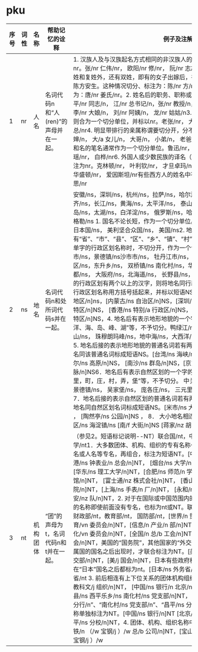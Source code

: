 <!--
# ========================================================================
# Copyright 2020 hankcs
#
# Licensed under the Apache License, Version 2.0 (the "License");
# you may not use this file except in compliance with the License.
# You may obtain a copy of the License at
#
#     http://www.apache.org/licenses/LICENSE-2.0
#
# Unless required by applicable law or agreed to in writing, software
# distributed under the License is distributed on an "AS IS" BASIS,
# WITHOUT WARRANTIES OR CONDITIONS OF ANY KIND, either express or implied.
# See the License for the specific language governing permissions and
# limitations under the License.
#
# The above copyright notice and this permission notice shall be included in all
# copies or substantial portions of the Software.
# ========================================================================
-->

# pku

| 序号 | 词性 | 名称     | 帮助记忆的诠释                                         | 例子及注解                                                   |
| ---- | ---- | -------- | ------------------------------------------------------ | ------------------------------------------------------------ |
| 1   | nr   | 人名     | 名词代码n和“人(ren)”的声母并在一起。                   | 1. 汉族人及与汉族起名方式相同的非汉族人的姓和名单独切分，并分别标注为nr。张/nr 仁伟/nr， 欧阳/nr 修/nr， 阮/nr 志雄/nr， 朴/nr 贞爱/nr汉族人除有单姓和复姓外，还有双姓，即有的女子出嫁后，在原来的姓上加上丈夫的姓。如：陈方安生。这种情况切分、标注为：陈/nr 方/nr 安生/nr；唐姜氏，切分、标注为：唐/nr 姜氏/nr。2. 姓名后的职务、职称或称呼要分开。江/nr 主席/n， 小平/nr 同志/n， 江/nr 总书记/n，张/nr 教授/n， 王/nr 部长/n， 陈/nr 老总/n， 李/nr 大娘/n， 刘/nr 阿姨/n， 龙/nr 姑姑/n3. 对人的简称、尊称等若为两个字，则合为一个切分单位，并标以nr。老张/nr， 大李/nr， 小郝/nr， 郭老/nr， 陈总/nr4. 明显带排行的亲属称谓要切分开，分不清楚的则不切开。三/m 哥/n， 大婶/n， 大/a 女儿/n， 大哥/n， 小弟/n， 老爸/n5. 一些著名作者的或不易区分姓和名的笔名通常作为一个切分单位。鲁迅/nr， 茅盾/nr， 巴金/nr， 三毛/nr， 琼瑶/nr， 白桦/nr6. 外国人或少数民族的译名（包括日本人的姓名）不予切分，标注为nr。克林顿/nr， 叶利钦/nr， 才旦卓玛/nr， 小林多喜二/nr， 北研二/nr，华盛顿/nr， 爱因斯坦/nr有些西方人的姓名中有小圆点，也不分开。卡尔·马克思/nr |
| 2   | ns   | 地名     | 名词代码n和处所词代码s并在一起。                       | 安徽/ns，深圳/ns，杭州/ns，拉萨/ns，哈尔滨/ns， 呼和浩特/ns， 乌鲁木齐/ns，长江/ns，黄海/ns，太平洋/ns， 泰山/ns， 华山/ns，亚洲/ns， 海南岛/ns，太湖/ns，白洋淀/ns， 俄罗斯/ns，哈萨克斯坦/ns，彼得堡/ns， 伏尔加格勒/ns 1. 国名不论长短，作为一个切分单位。中国/ns， 中华人民共和国/ns， 日本国/ns， 美利坚合众国/ns， 美国/ns2. 地名后有“省”、“市”、“县”、“区”、“乡”、“镇”、“村”、“旗”、“州”、“都”、“府”、“道”等单字的行政区划名称时，不切分开，作为一个切分单位。四川省/ns， 天津市/ns，景德镇/ns沙市市/ns， 牡丹江市/ns，正定县/ns，海淀区/ns， 通州区/ns，东升乡/ns， 双桥镇/ns 南化村/ns，华盛顿州/ns，俄亥俄州/ns，东京都/ns， 大阪府/ns，北海道/ns， 长野县/ns，开封府/ns，宣城县/ns3. 地名后的行政区划有两个以上的汉字，则将地名同行政区划名称切开，不过要将地名同行政区划名称用方括号括起来，并标以短语NS。[芜湖/ns 专区/n] NS，[宣城/ns 地区/n]ns，[内蒙古/ns 自治区/n]NS，[深圳/ns 特区/n]NS， [厦门/ns 经济/n 特区/n]NS， [香港/ns 特别/a 行政区/n]NS，[香港/ns 特区/n]NS， [华盛顿/ns 特区/n]NS，4. 地名后有表示地形地貌的一个字的普通名词，如“江、河、山、洋、海、岛、峰、湖”等，不予切分。鸭绿江/ns，亚马逊河/ns， 喜马拉雅山/ns， 珠穆朗玛峰/ns，地中海/ns，大西洋/ns，洞庭湖/ns， 塞普路斯岛/ns 5. 地名后接的表示地形地貌的普通名词若有两个以上汉字，则应切开。然后将地名同该普通名词标成短语NS。[台湾/ns 海峡/n]NS，[华北/ns 平原/n]NS，[帕米尔/ns 高原/n]NS， [南沙/ns 群岛/n]NS，[京东/ns 大/a 峡谷/n]NS [横断/b 山脉/n]NS6．地名后有表示自然区划的一个字的普通名词，如“ 街，路，道，巷，里，町，庄，村，弄，堡”等，不予切分。 中关村/ns，长安街/ns，学院路/ns， 景德镇/ns， 吴家堡/ns， 庞各庄/ns， 三元里/ns，彼得堡/ns， 北菜市巷/ns， 7．地名后接的表示自然区划的普通名词若有两个以上汉字，则应切开。然后将地名同自然区划名词标成短语NS。[米市/ns 大街/n]NS， [蒋家/nz 胡同/n]NS ， [陶然亭/ns 公园/n]NS ， 8． 大小地名相连时的标注方式为：北京市/ns 海淀区/ns 海淀镇/ns [南/f 大街/n]NS [蒋家/nz 胡同/n]NS 24/m 号/q ， |
| 3   | nt   | 机构团体 | “团”的声母为t，名词代码n和t并在一起。                  | （参见2。短语标记说明--NT）联合国/nt，中共中央/nt，国务院/nt， 北京大学/nt1．大多数团体、机构、组织的专有名称一般是短语型的，较长，且含有地名或人名等专名，再组合，标注为短语NT。[中国/ns 计算机/n 学会/n]NT， [香港/ns 钟表业/n 总会/n]NT， [烟台/ns 大学/n]NT， [香港/ns 理工大学/n]NT， [华东/ns 理工大学/n]NT，[合肥/ns 师范/n 学院/n]NT， [北京/ns 图书馆/n]NT， [富士通/nz 株式会社/n]NT， [香山/ns 植物园/n]NT， [安娜/nz 美容院/n]NT，[上海/ns 手表/n 厂/n]NT， [永和/nz 烧饼铺/n]NT，[北京/ns 国安/nz 队/n]NT，2. 对于在国际或中国范围内的知名的唯一的团体、机构、组织的名称即使前面没有专名，也标为nt或NT。联合国/nt，国务院/nt，外交部/nt， 财政部/nt，教育部/nt， 国防部/nt，[世界/n 贸易/n 组织/n]NT， [国家/n 教育/vn 委员会/n]NT，[信息/n 产业/n 部/n]NT，[全国/n 信息/n 技术/n 标准化/vn 委员会/n]NT，[全国/n 总/b 工会/n]NT，[全国/n 人民/n 代表/n 大会/n]NT，美国的“国务院”，其他国家的“外交部、财政部、教育部”，必须在其所属国的国名之后出现时，才联合标注为NT。[美国/ns 国务院/n]NT，[法国/ns 外交部/n]NT，[美/j 国会/n]NT，日本有些政府机构名称很特别，无论是否出现在“日本”国名之后都标为nt。[日本/ns 外务省/nt]NT，[日/j 通产省/nt]NT通产省/nt 3. 前后相连有上下位关系的团体机构组织名称的处理方式如下:[联合国/nt 教科文/j 组织/n]NT， [中国/ns 银行/n 北京/ns 分行/n]NT，[河北省/ns 正定县/ns 西平乐乡/ns 南化村/ns 党支部/n]NT， 当下位名称含有专名（如“北京/ns 分行/n”、“南化村/ns 党支部/n”、“昌平/ns 分校/n”）时，也可脱离前面的上位名称单独标注为NT。[中国/ns 银行/n]NT [北京/ns 分行/n]NT，北京大学/nt [昌平/ns 分校/n]NT，4. 团体、机构、组织名称中用圆括号加注简称时:[宝山/ns 钢铁/n （/w 宝钢/j ）/w 总/b 公司/n]NT，[宝山/ns 钢铁/n 总/b 公司/n]NT，（/w 宝钢/j ）/w |